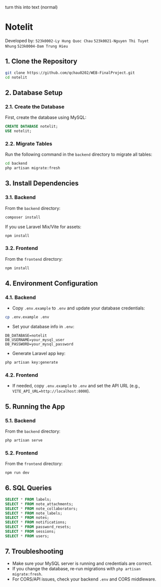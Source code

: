 turn this into text (normal)

# Notelit

Developed by:
``
523k0002-Ly Hung Quoc Chau
``
``
523k0021-Nguyen Thi Tuyet Nhung
``
``
523k0004-Dam Trung Hieu
``

## 1. Clone the Repository

```bash
git clone https://github.com/qchau0202/WEB-FinalProject.git
cd notelit
```

## 2. Database Setup

### 2.1. Create the Database

First, create the database using MySQL:

```sql
CREATE DATABASE notelit;
USE notelit;
```

### 2.2. Migrate Tables

Run the following command in the `backend` directory to migrate all tables:

```bash
cd backend
php artisan migrate:fresh
```

## 3. Install Dependencies

### 3.1. Backend

From the `backend` directory:

```bash
composer install
```

If you use Laravel Mix/Vite for assets:

```bash
npm install
```

### 3.2. Frontend

From the `frontend` directory:

```bash
npm install
```

## 4. Environment Configuration

### 4.1. Backend

- Copy `.env.example` to `.env` and update your database credentials:

```bash
cp .env.example .env
```

- Set your database info in `.env`:

```
DB_DATABASE=notelit
DB_USERNAME=your_mysql_user
DB_PASSWORD=your_mysql_password
```

- Generate Laravel app key:

```bash
php artisan key:generate
```

### 4.2. Frontend

- If needed, copy `.env.example` to `.env` and set the API URL (e.g., `VITE_API_URL=http://localhost:8000`).

## 5. Running the App

### 5.1. Backend

From the `backend` directory:

```bash
php artisan serve
```

### 5.2. Frontend

From the `frontend` directory:

```bash
npm run dev
```

## 6. SQL Queries

```sql
SELECT * FROM labels;
SELECT * FROM note_attachments;
SELECT * FROM note_collaborators;
SELECT * FROM note_labels;
SELECT * FROM notes;
SELECT * FROM notifications;
SELECT * FROM password_resets;
SELECT * FROM sessions;
SELECT * FROM users;
```

## 7. Troubleshooting

- Make sure your MySQL server is running and credentials are correct.
- If you change the database, re-run migrations with `php artisan migrate:fresh`.
- For CORS/API issues, check your backend `.env` and CORS middleware.

